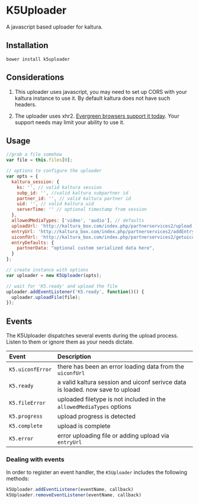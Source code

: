 # K5Uploader

A javascript based uploader for kaltura.

## Installation

`bower install k5uploader`

## Considerations

1. This uploader uses javascript, you may need to set up CORS with your kaltura instance to use it. By default kaltura does not have such headers.

2. The uploader uses xhr2. [Evergreen browsers support it today](http://caniuse.com/#feat=xhr2). Your support needs may limit your ability to use it.

## Usage

```javascript
//grab a file somehow
var file = this.files[0];

// options to configure the uploader
var opts = {
  kaltura_session: {
    ks: '', // valid kaltura session
    subp_id: '', //valid kaltura subpartner id
    partner_id: '', // valid kaltura partner id
    uid: '', // valid kaltura uid
    serverTime: '' // optional timestamp from session
  },
  allowedMediaTypes: ['video', 'audio'], // defaults
  uploadUrl: 'http://kaltura_box.com/index.php/partnerservices2/upload',
  entryUrl: 'http://kaltura_box.com/index.php/partnerservices2/addEntry',
  uiconfUrl: 'http://kaltura_box.com/index.php/partnerservices2/getuiconf',
  entryDefaults: {
    partnerData: "optional custom serialized data here",
  }
};

// create instance with options
var uploader = new K5Uploader(opts);

// wait for 'K5.ready' and upload the file
uploader.addEventListener('K5.ready', function()() {
  uploader.uploadFile(file);
});
```

## Events

The K5Uploader dispatches several events during the upload process. Listen to them or ignore them as your needs dictate.

| Event            | Description                                                                   |
| :--------------- | :---------------------------------------------------------------------------- |
| `K5.uiconfError` | there has been an error loading data from the `uiconfUrl`                     |
| `K5.ready`       | a valid kaltura session and uiconf serivce data is loaded. now save to upload |
| `K5.fileError`   | uploaded filetype is not included in the `allowedMediaTypes` options          |
| `K5.progress`    | upload progress is detected                                                   |
| `K5.complete`    | upload is complete                                                            |
| `K5.error`       | error uploading file or adding upload via `entryUrl`                          |

### Dealing with events

In order to register an event handler, the `K5Uploader` includes the following methods:

```javascript
k5Uploader.addEventListener(eventName, callback)
k5Uploader.removeEventListener(eventName, callback)
```

